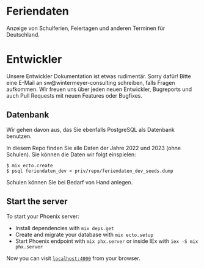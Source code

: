 # Feriendaten

Anzeige von Schulferien, Feiertagen und anderen Terminen für Deutschland.

# Entwickler

Unsere Entwickler Dokumentation ist etwas rudimentär. Sorry dafür! Bitte eine E-Mail an sw@wintermeyer-consulting schreiben, falls Fragen aufkommen. Wir freuen uns über jeden neuen Entwickler, Bugreports und auch Pull Requests mit neuen Features oder Bugfixes.

## Datenbank

Wir gehen davon aus, das Sie ebenfalls PostgreSQL als Datenbank benutzen.

In diesem Repo finden Sie alle Daten der Jahre 2022 und 2023 (ohne Schulen). Sie können die Daten wir folgt einspielen:

```
$ mix ecto.create
$ psql feriendaten_dev < priv/repo/feriendaten_dev_seeds.dump
```

Schulen können Sie bei Bedarf von Hand anlegen.

## Start the server

To start your Phoenix server:

  * Install dependencies with `mix deps.get`
  * Create and migrate your database with `mix ecto.setup`
  * Start Phoenix endpoint with `mix phx.server` or inside IEx with `iex -S mix phx.server`

Now you can visit [`localhost:4000`](http://localhost:4000) from your browser.

